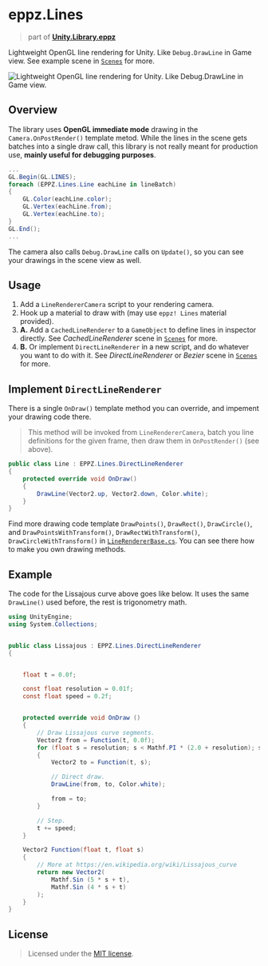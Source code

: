 # eppz.Lines
> part of [**Unity.Library.eppz**](https://github.com/eppz/Unity.Library.eppz)

Lightweight OpenGL line rendering for Unity. Like `Debug.DrawLine` in Game view. See example scene in [`Scenes`](Scenes) for more.

![Lightweight OpenGL line rendering for Unity. Like Debug.DrawLine in Game view.](https://github.com/eppz/Unity.Library.eppz.Lines/raw/Documentation/Documentation/EPPZ.Lines_444px.gif)

## Overview

The library uses **OpenGL immediate mode** drawing in the `Camera.OnPostRender()` template metod. While the lines in the scene gets batches into a single draw call, this library is not really meant for production use, **mainly useful for debugging purposes**.

```C#
...
GL.Begin(GL.LINES);
foreach (EPPZ.Lines.Line eachLine in lineBatch)
{
    GL.Color(eachLine.color);
    GL.Vertex(eachLine.from);
    GL.Vertex(eachLine.to);
}
GL.End();
...
```

The camera also calls `Debug.DrawLine` calls on `Update()`, so you can see your drawings in the scene view as well.

## Usage

1. Add a `LineRendererCamera` script to your rendering camera.
2. Hook up a material to draw with (may use `eppz! Lines` material provided).
3. **A.** Add a `CachedLineRenderer` to a `GameObject` to define lines in inspector directly. See *CachedLineRenderer* scene in [`Scenes`](Scenes) for more.
3. **B.** Or implement `DirectLineRenderer` in a new script, and do whatever you want to do with it. See *DirectLineRenderer* or *Bezier* scene in [`Scenes`](Scenes) for more.

## Implement `DirectLineRenderer`

There is a single `OnDraw()` template method you can override, and impement your drawing code there.

> This method will be invoked from `LineRendererCamera`, batch you line definitions for the given frame, then draw them in `OnPostRender()` (see above).

```C#
public class Line : EPPZ.Lines.DirectLineRenderer
{
	protected override void OnDraw()
	{
		DrawLine(Vector2.up, Vector2.down, Color.white);
	}
}
```

Find more drawing code template `DrawPoints()`, `DrawRect()`, `DrawCircle()`, and `DrawPointsWithTransform()`, `DrawRectWithTransform()`, `DrawCircleWithTransform()` in [`LineRendererBase.cs`](LineRendererBase.cs). You can see there how to make you own drawing methods.

## Example

The code for the Lissajous curve above goes like below. It uses the same `DrawLine()` used before, the rest is trigonometry math. 

```C#
using UnityEngine;
using System.Collections;


public class Lissajous : EPPZ.Lines.DirectLineRenderer
{


	float t = 0.0f;

	const float resolution = 0.01f;
	const float speed = 0.2f;


	protected override void OnDraw ()
	{
		// Draw Lissajous curve segments.
		Vector2 from = Function(t, 0.0f);
		for (float s = resolution; s < Mathf.PI * (2.0 + resolution); s += resolution)
		{
			Vector2 to = Function(t, s);

			// Direct draw.
			DrawLine(from, to, Color.white);

			from = to;
		}

		// Step.
		t += speed;
	}

	Vector2 Function(float t, float s)
	{
		// More at https://en.wikipedia.org/wiki/Lissajous_curve
		return new Vector2(
			Mathf.Sin (5 * s + t),
			Mathf.Sin (4 * s + t)
		);
	}
}
```

## License

> Licensed under the [MIT license](http://en.wikipedia.org/wiki/MIT_License).